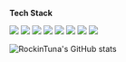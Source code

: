 
**Tech Stack**

<img src="https://img.shields.io/badge/Java-3766AB?style=flat-square&logo=Java&logoColor=white"/>    <img src="https://img.shields.io/badge/Mysql-36623B?style=flat-square&logo=Mysql&logoColor=white"/>    <img src="https://img.shields.io/badge/Spring-166AB?style=flat-square&logo=Spring&logoColor=white"/>    <img src="https://img.shields.io/badge/SpringBoot-3716AB?style=flat-square&logo=SpringBoot&logoColor=white"/>    <img src="https://img.shields.io/badge/Flask-8866AB?style=flat-square&logo=Flask&logoColor=white"/>    <img src="https://img.shields.io/badge/Python-88221B?style=flat-square&logo=Python&logoColor=white"/>     <img src="https://img.shields.io/badge/Informix-771199?style=flat-square&logo=Informix&logoColor=white"/>     <img src="https://img.shields.io/badge/Oracle-990000?style=flat-square&logo=Oracle&logoColor=white"/>


![RockinTuna's GitHub stats](https://github-readme-stats.vercel.app/api?username=rockintuna&show_icons=true&theme=tokyonight)

